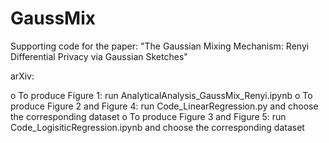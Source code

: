 # GaussMix
Supporting code for the paper: "The Gaussian Mixing Mechanism: Renyi Differential Privacy via Gaussian Sketches"

arXiv: 

o To produce Figure 1: run AnalyticalAnalysis_GaussMix_Renyi.ipynb
o To produce Figure 2 and Figure 4: run Code_LinearRegression.py and choose the corresponding dataset
o To produce Figure 3 and Figure 5: run Code_LogisiticRegression.ipynb and choose the corresponding dataset
